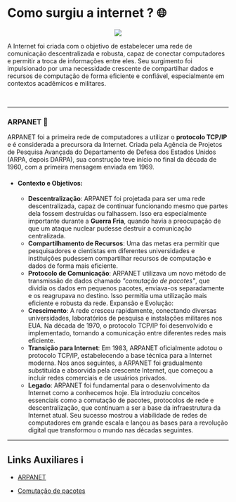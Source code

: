 # Como surgiu a internet ? 🌐

<div align='center'>
    <img src='https://i0.wp.com/deltainternet.net.br/uploads/noticias/1690209688.jpg'/>
</div>

A Internet foi criada com o objetivo de estabelecer uma rede de comunicação descentralizada e robusta, capaz de conectar computadores e permitir a troca de informações entre eles. Seu surgimento foi impulsionado por uma necessidade crescente de compartilhar dados e recursos de computação de forma eficiente e confiável, especialmente em contextos acadêmicos e militares.

<Br>

---

	
### **ARPANET** 🥇

ARPANET foi a primeira rede de computadores a utilizar o **protocolo TCP/IP** e é considerada a precursora da Internet. Criada pela Agência de Projetos de Pesquisa Avançada do Departamento de Defesa dos Estados Unidos (ARPA, depois DARPA), sua construção teve início no final da década de 1960, com a primeira mensagem enviada em 1969.

- #### Contexto e Objetivos:
   - **Descentralização**: ARPANET foi projetada para ser uma rede descentralizada, capaz de continuar funcionando mesmo que partes dela fossem destruídas ou falhassem. Isso era especialmente importante durante a **Guerra Fria**, quando havia a preocupação de que um ataque nuclear pudesse destruir a comunicação centralizada.
    - **Compartilhamento de Recursos**: Uma das metas era permitir que pesquisadores e cientistas em diferentes universidades e instituições pudessem compartilhar recursos de computação e dados de forma mais eficiente.
    - **Protocolo de Comunicação**: ARPANET utilizava um novo método de transmissão de dados chamado *"comutação de pacotes"*, que dividia os dados em pequenos pacotes, enviava-os separadamente e os reagrupava no destino. Isso permitia uma utilização mais eficiente e robusta da rede.
Expansão e Evolução:
    - **Crescimento**: A rede cresceu rapidamente, conectando diversas universidades, laboratórios de pesquisa e instalações militares nos EUA. Na década de 1970, o protocolo TCP/IP foi desenvolvido e implementado, tornando a comunicação entre diferentes redes mais eficiente.
    - **Transição para Internet**: Em 1983, ARPANET oficialmente adotou o protocolo TCP/IP, estabelecendo a base técnica para a Internet moderna. Nos anos seguintes, a ARPANET foi gradualmente substituída e absorvida pela crescente Internet, que começou a incluir redes comerciais e de usuários privados.
    - **Legado**:
ARPANET foi fundamental para o desenvolvimento da Internet como a conhecemos hoje. Ela introduziu conceitos essenciais como a comutação de pacotes, protocolos de rede e descentralização, que continuam a ser a base da infraestrutura da Internet atual. Seu sucesso mostrou a viabilidade de redes de computadores em grande escala e lançou as bases para a revolução digital que transformou o mundo nas décadas seguintes.

--- 

## Links Auxiliares ℹ️

- [ARPANET](https://paginas.fe.up.pt/~mgi97018/historia.html#:~:text=1969%20%2D%20A%20ARPA%20criou%20uma,partilhar%20remotamente%20informa%C3%A7%C3%A3o%20e%20recursos.)

- [Comutação de pacotes](https://pt.wikipedia.org/wiki/Comuta%C3%A7%C3%A3o_de_pacotes)